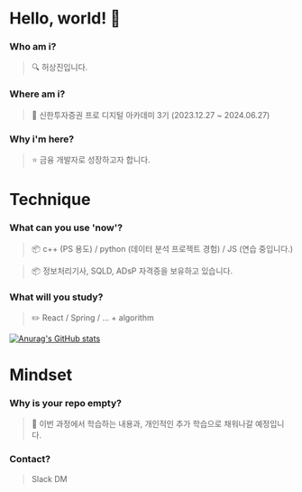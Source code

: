 # Hello, world! 👋

### Who am i? 

>  🔍 허상진입니다.

### Where am i? 

>  🌱 신한투자증권 프로 디지털 아카데미 3기 (2023.12.27 ~ 2024.06.27)

### Why i'm here? 

>  ⭐ 금융 개발자로 성장하고자 합니다.

# Technique

### What can you use 'now'?

>  📦 c++ (PS 용도) / python (데이터 분석 프로젝트 경험) / JS (연습 중입니다.)

> 📦 정보처리기사, SQLD, ADsP 자격증을 보유하고 있습니다.

### What will you study?

> ✏️ React / Spring / ... + algorithm

[![Anurag's GitHub stats](https://github-readme-stats.vercel.app/api?username=bookeers)](https://github.com/anuraghazra/github-readme-stats)

# Mindset

### Why is your repo empty?

> 💭 이번 과정에서 학습하는 내용과, 개인적인 추가 학습으로 채워나갈 예정입니다.

### Contact?

> Slack DM
